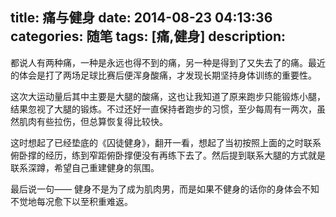 title: 痛与健身
date: 2014-08-23 04:13:36
categories: 随笔
tags: [痛,健身]
description: 
---
都说人有两种痛，一种是永远也得不到的痛，另一种是得到了又失去了的痛。最近的体会是打了两场足球比赛后便浑身酸痛，才发现长期坚持身体训练的重要性。

这次大运动量后其中主要是大腿的酸痛，这也让我知道了原来跑步只能锻炼小腿，结果忽视了大腿的锻炼。不过还好一直保持者跑步的习惯，至少每周有一两次，虽然肌肉有些拉伤，但总算恢复得比较快。

这时想起了已经垫底的《囚徒健身》，翻开一看，想起了当初按照上面的之时联系俯卧撑的经历，练到窄距俯卧撑便没有再练下去了。然后提到联系大腿的方式就是联系深蹲，希望自己重建健身的氛围。

最后说一句——
健身不是为了成为肌肉男，而是如果不健身的话你的身体会不知不觉地每况愈下以至积重难返。